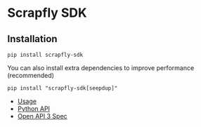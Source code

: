 # Scrapfly SDK

## Installation

`pip install scrapfly-sdk`

You can also install extra dependencies to improve performance (recommended)

`pip install "scrapfly-sdk[seepdup]"`

* [Usage](https://scrapfly.io/docs/sdk/python)
* [Python API](https://scrapfly.github.io/python-scrapfly/scrapfly)
* [Open API 3 Spec](https://scrapfly.io/docs/openapi#get-/scrape) 
